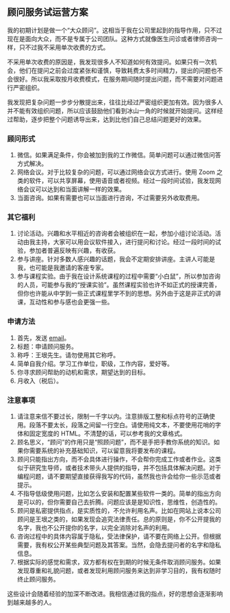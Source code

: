 <div class="inner">
<h2>顾问服务试运营方案</h2>
<p>我的初期计划是做一个“大众顾问”。这相当于我在公司里起到的指导作用，只不过现在是面向大众，而不是专属于公司团队。这种方式就像医生问诊或者律师咨询一样，只不过我不采用单次收费的方式。</p>
<p>不采用单次收费的原因是，我发现很多人不知道如何有效提问。如果只有一次机会，他们在提问之前会过度紧张和谨慎，导致耗费太多时间精力，提出的问题也不会很好。所以我采取按月收费模式，在服务期间随时提出问题，而不需要对问题进行严密组织。</p>
<p>我发现把复杂问题一步步分散提出来，往往比经过严密组织更加有效。因为很多人并不能有效组织问题，所以应该鼓励他们看到冰山一角的时候就开始提问。这样经过帮助，逐步把整个问题诱导出来，达到比他们自己总结问题更好的效果。</p>
<h3 id="顾问形式">顾问形式</h3>
<ol>
<li>微信。如果满足条件，你会被加到我的工作微信。简单问题可以通过微信问答方式解决。</li>
<li>网络会议。对于比较复杂的问题，可以通过网络会议方式进行。使用 Zoom 之类的软件，可以共享屏幕，使用语音或者视频。经过一段时间试验，我发现网络会议可以达到和当面讲解一样的效果。</li>
<li>当面咨询。如果有需要也可以当面进行咨询，不过需要另外收取费用。</li>
</ol>
<h3 id="其它福利">其它福利</h3>
<ol>
<li>讨论活动。兴趣和水平相近的咨询者会被组织在一起，参加小组讨论活动。活动由我主持，大家可以用会议软件接入，进行提问和讨论。经过一段时间的试验，参加者普遍反映有兴趣，有收获。</li>
<li>参与讲座。针对多数人感兴趣的话题，我会不定期安排讲座。主讲人可能是我，也可能是我邀请的客座专家。</li>
<li>参与课程实验。由于我在设计系统课程的过程中需要“小白鼠”，所以参加咨询的人员，可能参与我的“授课实验”。虽然课程实验也许不如正式的授课完善，但你也许能从中学到一些正式课程里学不到的思想。另外由于这是非正式的讲课，互动性和参与感也会更强一些。</li>
</ol>
<h3 id="申请方法">申请方法</h3>
<ol>
<li>首先，发送 <a href="mailto://[yinwang.advising@gmail.com](mailto:yinwang.advising@gmail.com)?subject=申请顾问服务&amp;body=王垠先生：%0A1. 简单自我介绍。学习工作单位，职级，工作内容，爱好等。%0A2. 你寻求顾问帮助的动机和需求，期望达到的目标。%0A3. 月收入（税后），可以接受的顾问费用开销。">email</a>。</li>
<li>标题：申请顾问服务。</li>
<li>称呼：王垠先生。请勿使用其它称呼。</li>
<li>简单自我介绍。学习工作单位，职级，工作内容，爱好等。</li>
<li>你寻求顾问帮助的动机和需求，期望达到的目标。</li>
<li>月收入（税后）。</li>
</ol>
<h3 id="注意事项">注意事项</h3>
<ol>
<li>请注意来信不要过长，限制一千字以内。注意排版工整和标点符号的正确使用。段落不要太长，段落之间留一行空白。请使用纯文本，不要使用花哨的字体和固定宽度的 HTML。不清楚的话，可以参考我的文章格式。</li>
<li>顾名思义，“顾问”的作用只是“照顾问题”，而不是手把手教你系统的知识。如果你需要系统的补充基础知识，可以留意我将要发布的课程。</li>
<li>顾问只能指出方向，而不会具体进行操作，不会帮你完成工作或者作业。这类似于研究生导师，或者技术带头人提供的指导，并不包括具体解决问题。对于编程问题，请不要期望直接获得我写的代码，虽然我也许会给你一些示范或者提示。</li>
<li>不指导低级使用问题，比如怎么安装和配置某些软件一类的。简单的指出方向是可以的，但你需要自己去折腾。问题应该是是知识性，思维性，创造性的。</li>
<li>顾问是私密提供指点，是实质性的，不允许利用名声。比如在网站上说本公司顾问是王垠之类的，如果发现会追究法律责任。总的原则是，你不公开提我的名字，我也不公开提你的名字，以完全消除对名声的利用。</li>
<li>咨询过程中的具体内容属于隐私，受法律保护，请不要在网络上公开。但根据需要，我有权公开某些典型问题及其答案。当然，会隐去提问者的名字和隐私信息。</li>
<li>根据实际的感觉和需求，双方都有权在到期的时候无条件取消顾问服务。如果发现尊重和礼貌问题，或者发现利用顾问服务来达到非学习目的，我有权随时终止顾问服务。</li>
</ol>
<p>这些设计会随着经验的加深不断改进。我相信通过我的指点，好的思想会逐渐影响到越来越多的人。</p>
</div>
    
